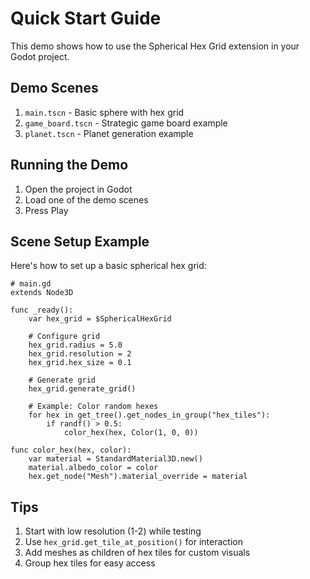 # Quick Start Guide

This demo shows how to use the Spherical Hex Grid extension in your Godot project.

## Demo Scenes

1. `main.tscn` - Basic sphere with hex grid
2. `game_board.tscn` - Strategic game board example
3. `planet.tscn` - Planet generation example

## Running the Demo

1. Open the project in Godot
2. Load one of the demo scenes
3. Press Play

## Scene Setup Example

Here's how to set up a basic spherical hex grid:

```gdscript
# main.gd
extends Node3D

func _ready():
    var hex_grid = $SphericalHexGrid
    
    # Configure grid
    hex_grid.radius = 5.0
    hex_grid.resolution = 2
    hex_grid.hex_size = 0.1
    
    # Generate grid
    hex_grid.generate_grid()
    
    # Example: Color random hexes
    for hex in get_tree().get_nodes_in_group("hex_tiles"):
        if randf() > 0.5:
            color_hex(hex, Color(1, 0, 0))

func color_hex(hex, color):
    var material = StandardMaterial3D.new()
    material.albedo_color = color
    hex.get_node("Mesh").material_override = material
```

## Tips

1. Start with low resolution (1-2) while testing
2. Use `hex_grid.get_tile_at_position()` for interaction
3. Add meshes as children of hex tiles for custom visuals
4. Group hex tiles for easy access
